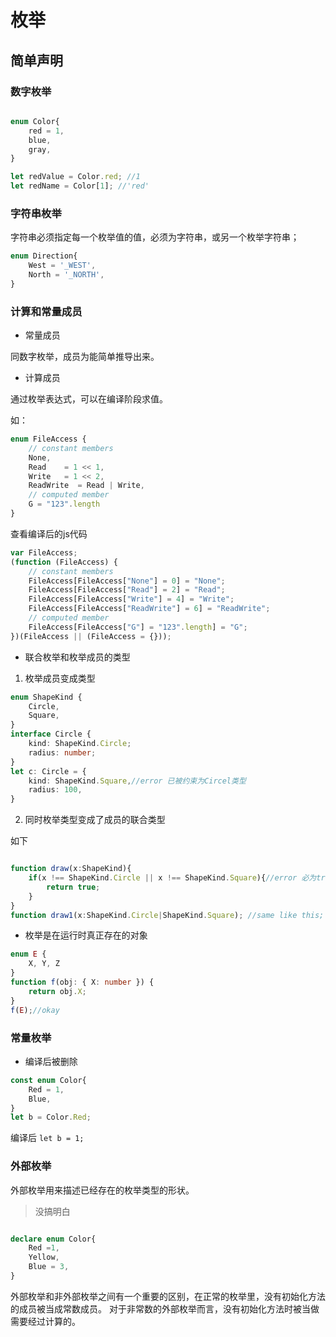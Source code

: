 
# 枚举

## 简单声明

### 数字枚举

```typescript

enum Color{
    red = 1,
    blue,
    gray,
}

let redValue = Color.red; //1
let redName = Color[1]; //'red'

```

### 字符串枚举

字符串必须指定每一个枚举值的值，必须为字符串，或另一个枚举字符串；

```typescript
enum Direction{
    West = '_WEST',
    North = '_NORTH',
}
```

### 计算和常量成员

* 常量成员

同数字枚举，成员为能简单推导出来。

* 计算成员

通过枚举表达式，可以在编译阶段求值。

如：
```typescript
enum FileAccess {
    // constant members
    None,
    Read    = 1 << 1,
    Write   = 1 << 2,
    ReadWrite  = Read | Write,
    // computed member
    G = "123".length
}
```

查看编译后的js代码

```js
var FileAccess;
(function (FileAccess) {
    // constant members
    FileAccess[FileAccess["None"] = 0] = "None";
    FileAccess[FileAccess["Read"] = 2] = "Read";
    FileAccess[FileAccess["Write"] = 4] = "Write";
    FileAccess[FileAccess["ReadWrite"] = 6] = "ReadWrite";
    // computed member
    FileAccess[FileAccess["G"] = "123".length] = "G";
})(FileAccess || (FileAccess = {}));
```

* 联合枚举和枚举成员的类型

1. 枚举成员变成类型

```typescript
enum ShapeKind {
    Circle,
    Square,
}
interface Circle {
    kind: ShapeKind.Circle;
    radius: number;
}
let c: Circle = {
    kind: ShapeKind.Square,//error 已被约束为Circel类型
    radius: 100,
}
```

2. 同时枚举类型变成了成员的联合类型

如下

```typescript

function draw(x:ShapeKind){
    if(x !== ShapeKind.Circle || x !== ShapeKind.Square){//error 必为true;
        return true;
    }
}
function draw1(x:ShapeKind.Circle|ShapeKind.Square); //same like this;

```

* 枚举是在运行时真正存在的对象

```typescript
enum E {
    X, Y, Z
}
function f(obj: { X: number }) {
    return obj.X;
}
f(E);//okay

```

### 常量枚举

* 编译后被删除

```typescript
const enum Color{
    Red = 1,
    Blue,
}
let b = Color.Red;
```

编译后 `let b = 1;`

### 外部枚举

外部枚举用来描述已经存在的枚举类型的形状。

> 没搞明白

```typescript

declare enum Color{
    Red =1,
    Yellow,
    Blue = 3,
}

```

外部枚举和非外部枚举之间有一个重要的区别，在正常的枚举里，没有初始化方法的成员被当成常数成员。 对于非常数的外部枚举而言，没有初始化方法时被当做需要经过计算的。